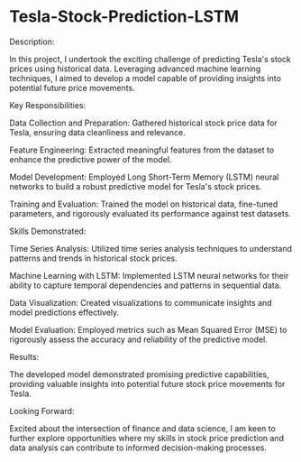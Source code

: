 # Tesla-Stock-Prediction-LSTM
Description:

In this project, I undertook the exciting challenge of predicting Tesla's stock prices using historical data. Leveraging advanced machine learning techniques, I aimed to develop a model capable of providing insights into potential future price movements.

Key Responsibilities:

Data Collection and Preparation: Gathered historical stock price data for Tesla, ensuring data cleanliness and relevance.

Feature Engineering: Extracted meaningful features from the dataset to enhance the predictive power of the model.

Model Development: Employed Long Short-Term Memory (LSTM) neural networks to build a robust predictive model for Tesla's stock prices.

Training and Evaluation: Trained the model on historical data, fine-tuned parameters, and rigorously evaluated its performance against test datasets.

Skills Demonstrated:

Time Series Analysis: Utilized time series analysis techniques to understand patterns and trends in historical stock prices.

Machine Learning with LSTM: Implemented LSTM neural networks for their ability to capture temporal dependencies and patterns in sequential data.

Data Visualization: Created visualizations to communicate insights and model predictions effectively.

Model Evaluation: Employed metrics such as Mean Squared Error (MSE) to rigorously assess the accuracy and reliability of the predictive model.

Results:

The developed model demonstrated promising predictive capabilities, providing valuable insights into potential future stock price movements for Tesla.

Looking Forward:

Excited about the intersection of finance and data science, I am keen to further explore opportunities where my skills in stock price prediction and data analysis can contribute to informed decision-making processes.

